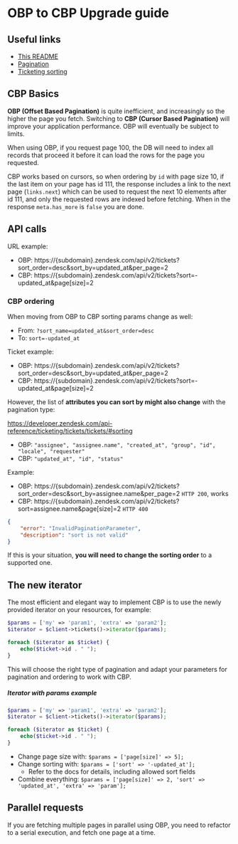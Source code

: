 # OBP to CBP Upgrade guide

## Useful links

* [This README](./README.md#pagination)
* [Pagination](https://developer.zendesk.com/api-reference/introduction/pagination)
* [Ticketing sorting](https://developer.zendesk.com/api-reference/ticketing/tickets/tickets/#sorting)

## CBP Basics

**OBP (Offset Based Pagination)** is quite inefficient, and increasingly so the higher the page you fetch. Switching to **CBP (Cursor Based Pagination)** will improve your application performance. OBP will eventually be subject to limits.

When using OBP, if you request page 100, the DB will need to index all records that proceed it before it can load the rows for the page you requested.

CBP works based on cursors, so when ordering by `id` with page size 10, if the last item on your page has id 111, the response includes a link to the next page (`links.next`) which can be used to request the next 10 elements after id 111, and only the requested rows are indexed before fetching. When in the response `meta.has_more` is `false` you are done.

## API calls

URL example:

* OBP: https://{subdomain}.zendesk.com/api/v2/tickets?sort_order=desc&sort_by=updated_at&per_page=2
* CBP: https://{subdomain}.zendesk.com/api/v2/tickets?sort=-updated_at&page[size]=2

### CBP ordering

When moving from OBP to CBP sorting params change as well:

* From: `?sort_name=updated_at&sort_order=desc`
* To: `sort=-updated_at`

Ticket example:

* OBP: https://{subdomain}.zendesk.com/api/v2/tickets?sort_order=desc&sort_by=updated_at&per_page=2
* CBP: https://{subdomain}.zendesk.com/api/v2/tickets?sort=-updated_at&page[size]=2

However, the list of **attributes you can sort by might also change** with the pagination type:

https://developer.zendesk.com/api-reference/ticketing/tickets/tickets/#sorting

* OBP: `"assignee", "assignee.name", "created_at", "group", "id", "locale", "requester"`
* CBP: `"updated_at", "id", "status"`

Example:

* OBP: https://{subdomain}.zendesk.com/api/v2/tickets?sort_order=desc&sort_by=assignee.name&per_page=2 `HTTP 200`, works
* CBP: https://{subdomain}.zendesk.com/api/v2/tickets?sort=assignee.name&page[size]=2 `HTTP 400`

```json
{
    "error": "InvalidPaginationParameter",
    "description": "sort is not valid"
}
```

If this is your situation, **you will need to change the sorting order** to a supported one.

## The new iterator

The most efficient and elegant way to implement CBP is to use the newly provided iterator on your resources, for example:

```php
$params = ['my' => 'param1', 'extra' => 'param2'];
$iterator = $client->tickets()->iterator($params);

foreach ($iterator as $ticket) {
    echo($ticket->id . " ");
}
```

This will choose the right type of pagination and adapt your parameters for pagination and ordering to work with CBP.

##### Iterator with params example

```php
$params = ['my' => 'param1', 'extra' => 'param2'];
$iterator = $client->tickets()->iterator($params);

foreach ($iterator as $ticket) {
    echo($ticket->id . " ");
}
```

* Change page size with: `$params = ['page[size]' => 5];`
* Change sorting with: `$params = ['sort' => '-updated_at'];`
  * Refer to the docs for details, including allowed sort fields
* Combine everything: `$params = ['page[size]' => 2, 'sort' => 'updated_at', 'extra' => 'param'];`


## Parallel requests

If you are fetching multiple pages in parallel using OBP, you need to refactor to a serial execution, and fetch one page at a time.
